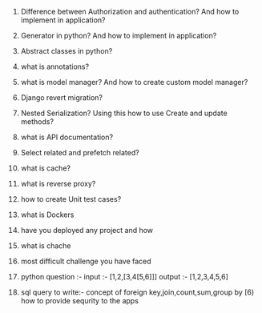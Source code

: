 1) Difference between Authorization and authentication? And how to implement in application?
2) Generator in python? And how to implement in application?
3) Abstract classes in python?
4) what is annotations?
5) what is model manager? And how to create custom model manager?
6) Django revert migration?
7) Nested Serialization? Using this how to use Create and update methods?
8) what is API documentation?
9) Select related and prefetch related?
10) what is cache?
11) what is reverse proxy?
12) how to create Unit test cases?
13) what is Dockers

1) have you deployed any project and how
2) what is chache 
3) most difficult challenge you have faced
4) python question :- 
input :- [1,2,[3,4[5,6]]]
output :- [1,2,3,4,5,6]
5) sql query to write:- concept of foreign key,join,count,sum,group by
[6) how to provide sequrity to the apps